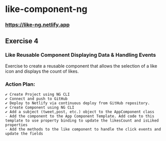 # like-component-ng

### https://like-ng.netlify.app

## Exercise 4

### Like Reusable Component Displaying Data & Handling Events

Exercise to create a reusable component that allows the selection of a like icon and displays the count of likes.

### Action Plan:

    ✔ Create Project using NG CLI
    ✔ Connect and push to GitHub
    ✔ Deploy to Netlify via continuous deploy from GitHub repository.
    ✔ Create Component using NG CLI
    ✔ Add a subject (tweet,post, etc.) object to the AppComponent class
    - Add the component to the App Component Template. Add code to this template to use property binding to update the likesCount and isLiked properties
    - Add the methods to the like component to handle the click events and update the fields
